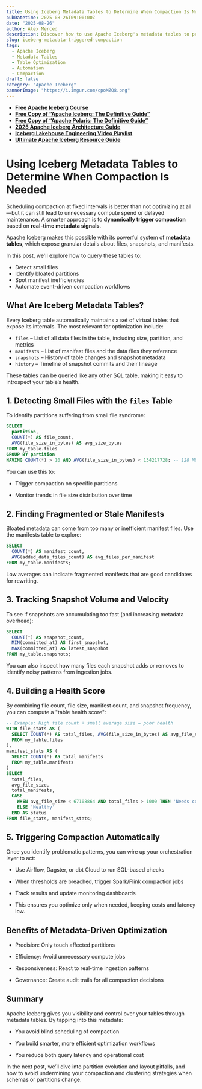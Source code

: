 ```yaml
---
title: Using Iceberg Metadata Tables to Determine When Compaction Is Needed
pubDatetime: 2025-08-26T09:00:00Z
date: "2025-08-26"
author: Alex Merced
description: Discover how to use Apache Iceberg's metadata tables to proactively detect small files, bloated manifests, and table fragmentation—so you can trigger compaction only when it's needed.
slug: iceberg-metadata-triggered-compaction
tags:
  - Apache Iceberg
  - Metadata Tables
  - Table Optimization
  - Automation
  - Compaction
draft: false
category: "Apache Iceberg"
bannerImage: "https://i.imgur.com/cpoMZQ8.png"
---
```


- **[Free Apache Iceberg Course](https://hello.dremio.com/webcast-an-apache-iceberg-lakehouse-crash-course-reg.html?utm_source=ev_external_blog&utm_medium=influencer&utm_campaign=optimization_blogs&utm_content=alexmerced&utm_term=external_blog)**  
- **[Free Copy of “Apache Iceberg: The Definitive Guide”](https://hello.dremio.com/wp-apache-iceberg-the-definitive-guide-reg.html?utm_source=ev_external_blog&utm_medium=influencer&utm_campaign=optimization_blogs&utm_content=alexmerced&utm_term=external_blog)**  
- **[Free Copy of “Apache Polaris: The Definitive Guide”](https://hello.dremio.com/wp-apache-polaris-guide-reg.html?utm_source=ev_external_blog&utm_medium=influencer&utm_campaign=optimization_blogs&utm_content=alexmerced&utm_term=external_blog)**  
- **[2025 Apache Iceberg Architecture Guide](https://medium.com/data-engineering-with-dremio/2025-guide-to-architecting-an-iceberg-lakehouse-9b19ed42c9de)**  
- **[Iceberg Lakehouse Engineering Video Playlist](https://youtube.com/playlist?list=PLsLAVBjQJO0p0Yq1fLkoHvt2lEJj5pcYe&si=WTSnqjXZv6Glkc3y)**  
- **[Ultimate Apache Iceberg Resource Guide](https://medium.com/data-engineering-with-dremio/ultimate-directory-of-apache-iceberg-resources-e3e02efac62e)** 

# Using Iceberg Metadata Tables to Determine When Compaction Is Needed

Scheduling compaction at fixed intervals is better than not optimizing at all—but it can still lead to unnecessary compute spend or delayed maintenance. A smarter approach is to **dynamically trigger compaction** based on **real-time metadata signals**.

Apache Iceberg makes this possible with its powerful system of **metadata tables**, which expose granular details about files, snapshots, and manifests.

In this post, we'll explore how to query these tables to:
- Detect small files
- Identify bloated partitions
- Spot manifest inefficiencies
- Automate event-driven compaction workflows

## What Are Iceberg Metadata Tables?

Every Iceberg table automatically maintains a set of virtual tables that expose its internals. The most relevant for optimization include:

- `files` – List of all data files in the table, including size, partition, and metrics
- `manifests` – List of manifest files and the data files they reference
- `snapshots` – History of table changes and snapshot metadata
- `history` – Timeline of snapshot commits and their lineage

These tables can be queried like any other SQL table, making it easy to introspect your table’s health.

## 1. Detecting Small Files with the `files` Table

To identify partitions suffering from small file syndrome:

```sql
SELECT
  partition,
  COUNT(*) AS file_count,
  AVG(file_size_in_bytes) AS avg_size_bytes
FROM my_table.files
GROUP BY partition
HAVING COUNT(*) > 10 AND AVG(file_size_in_bytes) < 134217728; -- 128 MB
```

You can use this to:

- Trigger compaction on specific partitions

- Monitor trends in file size distribution over time

## 2. Finding Fragmented or Stale Manifests
Bloated metadata can come from too many or inefficient manifest files. Use the manifests table to explore:

```sql
SELECT
  COUNT(*) AS manifest_count,
  AVG(added_data_files_count) AS avg_files_per_manifest
FROM my_table.manifests;
```

Low averages can indicate fragmented manifests that are good candidates for rewriting.

## 3. Tracking Snapshot Volume and Velocity
To see if snapshots are accumulating too fast (and increasing metadata overhead):

```sql
SELECT
  COUNT(*) AS snapshot_count,
  MIN(committed_at) AS first_snapshot,
  MAX(committed_at) AS latest_snapshot
FROM my_table.snapshots;
```

You can also inspect how many files each snapshot adds or removes to identify noisy patterns from ingestion jobs.

## 4. Building a Health Score
By combining file count, file size, manifest count, and snapshot frequency, you can compute a "table health score":

```sql
-- Example: High file count + small average size = poor health
WITH file_stats AS (
  SELECT COUNT(*) AS total_files, AVG(file_size_in_bytes) AS avg_file_size
  FROM my_table.files
),
manifest_stats AS (
  SELECT COUNT(*) AS total_manifests
  FROM my_table.manifests
)
SELECT
  total_files,
  avg_file_size,
  total_manifests,
  CASE
    WHEN avg_file_size < 67108864 AND total_files > 1000 THEN 'Needs compaction'
    ELSE 'Healthy'
  END AS status
FROM file_stats, manifest_stats;
```

## 5. Triggering Compaction Automatically
Once you identify problematic patterns, you can wire up your orchestration layer to act:

- Use Airflow, Dagster, or dbt Cloud to run SQL-based checks

- When thresholds are breached, trigger Spark/Flink compaction jobs

- Track results and update monitoring dashboards

- This ensures you optimize only when needed, keeping costs and latency low.

## Benefits of Metadata-Driven Optimization
- Precision: Only touch affected partitions

- Efficiency: Avoid unnecessary compute jobs

- Responsiveness: React to real-time ingestion patterns

- Governance: Create audit trails for all compaction decisions

## Summary
Apache Iceberg gives you visibility and control over your tables through metadata tables. By tapping into this metadata:

- You avoid blind scheduling of compaction

- You build smarter, more efficient optimization workflows

- You reduce both query latency and operational cost

In the next post, we’ll dive into partition evolution and layout pitfalls, and how to avoid undermining your compaction and clustering strategies when schemas or partitions change.

